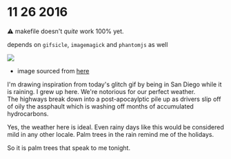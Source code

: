 # 11 26 2016

:warning: makefile doesn't _quite_ work 100% yet. 

depends on `gifsicle`, `imagemagick` and `phantomjs` as well

![](http://99percentinvisible.org/app/uploads/2015/03/photo-1421284621639-884f4129b61d.jpeg)

- image sourced from [here](http://99percentinvisible.org/app/uploads/2015/03/photo-1421284621639-884f4129b61d.jpeg)

I'm drawing inspiration from today's glitch gif by being in San Diego while 
it is raining.  I grew up here.  We're notorious for our perfect weather.  
The highways break down into a post-apocaylptic pile up as drivers slip off
of oily the assphault which is washing off months of accumulated hydrocarbons.

Yes, the weather here is ideal.  Even rainy days like this would be considered 
mild in any other locale.  Palm trees in the rain remind me of the holidays.

So it is palm trees that speak to me tonight.
